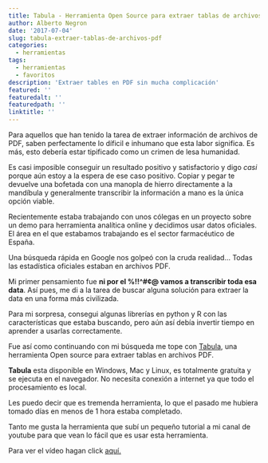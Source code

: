 ```yaml
---
title: Tabula - Herramienta Open Source para extraer tablas de archivos PDF
author: Alberto Negron
date: '2017-07-04'
slug: tabula-extraer-tablas-de-archivos-pdf
categories:
  - herramientas
tags:
  - herramientas
  - favoritos
description: 'Extraer tables en PDF sin mucha complicación'
featured: ''
featuredalt: ''
featuredpath: ''
linktitle: ''
---
```



Para aquellos que han tenido la tarea de extraer información de archivos de PDF, saben perfectamente lo díficil e inhumano que esta labor significa. Es más, esto debería estar tipificado como un crimen de lesa humanidad.

Es casi imposible conseguir un resultado positivo y satisfactorio y digo *casi* porque aún estoy a la espera de ese caso positivo. Copiar y pegar te devuelve una bofetada con una manopla de hierro directamente a la mandíbula y generalmente transcribir la información a mano es la única opción viable.

Recientemente estaba trabajando con unos cólegas en un proyecto sobre un demo para herramienta analítica online y decidimos usar datos oficiales. El área en el que estabamos trabajando es el sector farmacéutico de España.

Una búsqueda rápida en Google nos golpeó con la cruda realidad... Todas las estadística oficiales estaban en archivos PDF.

Mi primer pensamiento fue **ni por el %!!^#¢@ vamos a transcribir toda esa data**. Así pues, me di a la tarea de buscar alguna solución para extraer la data en una forma más civilizada.

Para mi sorpresa, consegui algunas librerías en python y R con las características que estaba buscando, pero aún así debía invertir tiempo en aprender a usarlas correctamente.

Fue así como continuando con mi búsqueda me tope con <a href="http://tabula.technology/" target="_blank">Tabula</a>, una herramienta Open source para extraer tablas en archivos PDF.

**Tabula** esta disponible en Windows, Mac y Linux, es totalmente gratuita y se ejecuta en el navegador. No necesita conexión a internet ya que todo el procesamiento es local.

Les puedo decir que es tremenda herramienta, lo que el pasado me hubiera tomado días en menos de 1 hora estaba completado.

Tanto me gusta la herramienta que subí un pequeño tutorial a mi canal de youtube para que vean lo fácil que es usar esta herramienta.

Para ver el vídeo hagan click <a href="https://youtu.be/XwGjZK37Qt0?list=PLLt0QuZBwwN9nSFkRDBcAQZAhEmbjR8kL" target="_blank">aquí.</a>

